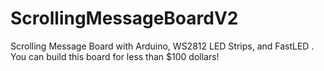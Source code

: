 # ScrollingMessageBoardV2
Scrolling Message Board with Arduino, WS2812 LED Strips, and FastLED .  You can build this board for less than $100 dollars!
